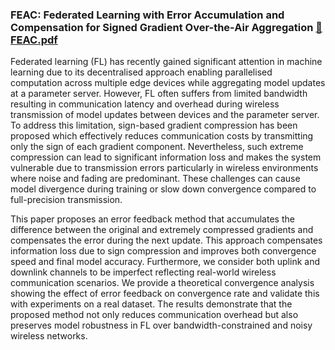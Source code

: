 ### **FEAC: Federated Learning with Error Accumulation and Compensation for Signed Gradient Over-the-Air Aggregation** [📄 FEAC.pdf](https://github.com/user-attachments/files/21263862/BEng_Final_Report.pdf)


Federated learning (FL) has recently gained significant attention in machine learning due to its decentralised approach enabling parallelised computation across multiple edge devices while aggregating model updates at a parameter server.
However, FL often suffers from limited bandwidth resulting in communication latency and overhead during wireless transmission of model updates between devices and the parameter server.
To address this limitation, sign-based gradient compression has been proposed which effectively reduces communication costs by transmitting only the sign of each gradient component.
Nevertheless, such extreme compression can lead to significant information loss and makes the system vulnerable due to transmission errors particularly in wireless environments where noise and fading
are predominant. These challenges can cause model divergence during training or slow down convergence compared to full-precision transmission.

This paper proposes an error feedback method that accumulates the difference between the original and extremely compressed gradients and compensates the error during the next update.
This approach compensates information loss due to sign compression and improves both convergence speed and final model accuracy.
Furthermore, we consider both uplink and downlink channels to be imperfect reflecting real-world wireless communication scenarios.
We provide a theoretical convergence analysis showing the effect of error feedback on convergence rate and validate this with experiments on a real dataset.
The results demonstrate that the proposed method not only reduces communication overhead but also preserves model robustness in FL over bandwidth-constrained and noisy wireless networks.
